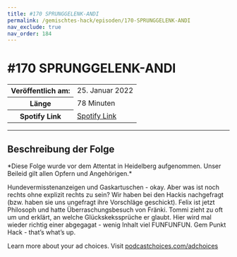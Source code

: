 ```yaml
---
title: #170 SPRUNGGELENK-ANDI
permalink: /gemischtes-hack/episoden/170-SPRUNGGELENK-ANDI
nav_exclude: true
nav_order: 184
---
```


# #170 SPRUNGGELENK-ANDI
<table class="resp-table dcf-table dcf-table-responsive dcf-table-bordered dcf-table-striped dcf-w-100%">
                    <tbody>
                        <tr>
                            <th scope="row">Veröffentlich am:</th>
                            <td data-label="Veröffentlich am:">25. Januar 2022</td>
                        </tr>
                        <tr>
                            <th scope="row">Länge </th>
                            <td data-label="Länge ">78 Minuten</td>
                        </tr><tr>
                                <th scope="row">Spotify Link</th>
                                <td data-label="Spotify Link"><a href="https://open.spotify.com/episode/3OHhP7iPabxcCIadZvMJ7I">Spotify Link</a></td>
                            </tr></tbody>
                </table>

***

## Beschreibung der Folge

<div>
<p>*Diese Folge wurde vor dem Attentat in Heidelberg aufgenommen. Unser Beileid gilt allen Opfern und Angehörigen.*</p><p>Hundevermisstenanzeigen und Gaskartuschen - okay. Aber was ist noch rechts ohne explizit rechts zu sein? Wir haben bei den Hackis nachgefragt (bzw. haben sie uns ungefragt ihre Vorschläge geschickt). Felix ist jetzt Philosoph und hatte Überraschungsbesuch von Fränki. Tommi zieht zu oft um und erklärt, an welche Glückskekssprüche er glaubt. Hier wird mal wieder richtig einer abgegagat - wenig Inhalt viel FUNFUNFUN. Gem Punkt Hack - that’s what’s up.</p><p> </p><p>Learn more about your ad choices. Visit <a href="https://podcastchoices.com/adchoices" rel="nofollow">podcastchoices.com/adchoices</a></p>  
</div>


